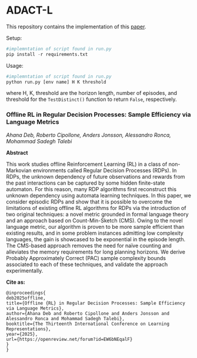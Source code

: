 ﻿ADACT-L
========================
This repository contains the implementation of this [paper](https://openreview.net/forum?id=EW6bNEqalF&nesting=2&sort=date-desc). 

Setup:
```python 
#implemntation of script found in run.py
pip install -r requirements.txt

```

Usage:
```python 
#implemntation of script found in run.py
python run.py [env name] H K threshold

```
where H, K, threshold are the horizon length, number of episodes, 
and threshold for the `TestDistinct()` function to return `False`, respectively. 




### Offline RL in Regular Decision Processes: Sample Efficiency via Language Metrics
_Ahana Deb, Roberto Cipollone, Anders Jonsson, Alessandro Ronca,
Mohammad Sadegh Talebi_ <br>

**Abstract** <br>

This work studies offline Reinforcement Learning (RL) in a class of non-Markovian environments
called Regular Decision Processes (RDPs). In RDPs, the unknown dependency of future observations and rewards from the past interactions can be captured by some hidden finite-state automaton. For this reason, many RDP algorithms first reconstruct this unknown dependency using automata learning techniques. In this paper, we consider episodic RDPs and show that it is possible to overcome the limitations of existing offline RL algorithms for RDPs via the introduction of two original techniques: a novel metric grounded in formal language theory and an approach based on Count-Min-Sketch (CMS). Owing to the novel language metric, our algorithm is proven to be more sample efficient than existing results, and in some problem instances admitting low complexity languages, the gain is showcased to be exponential in the episode length. 
The CMS-based approach removes the need for naïve counting and alleviates the memory requirements for long planning horizons. We derive Probably Approximately Correct (PAC) sample complexity bounds associated to each of these techniques, and validate the approach experimentally.


**Cite as:**

```commandline
@inproceedings{
deb2025offline,
title={Offline {RL} in Regular Decision Processes: Sample Efficiency via Language Metrics},
author={Ahana Deb and Roberto Cipollone and Anders Jonsson and Alessandro Ronca and Mohammad Sadegh Talebi},
booktitle={The Thirteenth International Conference on Learning Representations},
year={2025},
url={https://openreview.net/forum?id=EW6bNEqalF}
}
}
```
